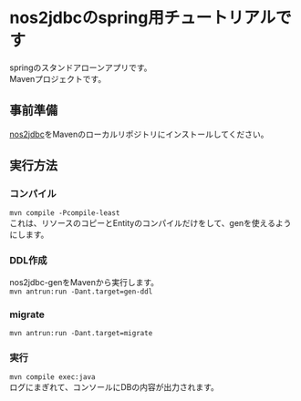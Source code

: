 # nos2jdbcのspring用チュートリアルです

springのスタンドアローンアプリです。   
Mavenプロジェクトです。   
## 事前準備
[nos2jdbc](https://github.com/ns2j/nos2jdbc)をMavenのローカルリポジトリにインストールしてください。   

## 実行方法
### コンパイル
`mvn compile -Pcompile-least`   
これは、リソースのコピーとEntityのコンパイルだけをして、genを使えるようにします。
### DDL作成
nos2jdbc-genをMavenから実行します。   
`mvn antrun:run -Dant.target=gen-ddl`   
### migrate
`mvn antrun:run -Dant.target=migrate`   
### 実行
`mvn compile exec:java`   
ログにまぎれて、コンソールにDBの内容が出力されます。   


